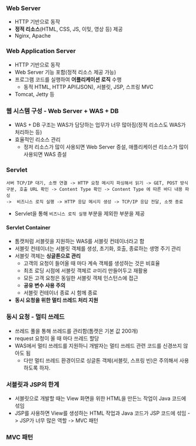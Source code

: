 ### Web Server
 - HTTP 기반으로 동작
 - **정적 리소스**(HTML, CSS, JS, 이밎, 영상 등) 제공
 - Nginx, Apache

### Web Application Server
 - HTTP 기반으로 동작
 - Web Server 기능 포함(정적 리소스 제공 가능)
 - 프로그램 코드를 실행하여 **어플리케이션 로직** 수행
   - 동적 HTML, HTTP API(JSON), 서블릿, JSP, 스프링 MVC
 - Tomcat, Jetty 등

### 웹 시스템 구성 - Web Server + WAS + DB
 - WAS + DB 구조는 WAS가 담당하는 업무가 너무 많아짐(정적 리소스도 WAS가 처리하는 등)
 - 효율적인 리소스 관리
   - 정저 리소스가 많이 사용되면 Web Server 증설, 애플리케이션 리소스가 많이 사용되면 WAS 증설

### Servlet
 ```
서버 TCP/IP 대기, 소켓 연결 -> HTTP 요청 메시지 파싱해서 읽기 -> GET, POST 방식 구분, 호출 URL 확인 -> Content Type 확인 -> Content Type 에 따른 바디 내용 파싱
->  비즈니스 로직 실행 -> HTTP 응답 메시지 생성 -> TCP/IP 응답 전달, 소켓 종료
```
 - Servlet을 통해 `비즈니스 로직 실행` 부분을 제외한 부분을 제공

#### Servlet Container
 - 톰캣처럼 서블릿을 지원하는 WAS를 서블릿 컨테이너라고 함
 - 서블릿 컨테이너는 서블릿 객체를 생성, 초기화, 호출, 종료하는 생명 주기 관리
 - 서블릿 객체는 **싱글톤으로 관리**
   - 고객의 요청이 들어올 때 마다 계속 객체를 생성하는 것은 비효율
   - 최초 로딩 시점에 서블릿 객체르 ㄹ미리 만들어두고 재활용
   - 모든 고객 요청은 동일한 서블릿 객체 인스턴스에 접근
   - **공유 변수 사용 주의**
   - 서블릿 컨테이너 종료 시 함께 종료
 - **동시 요청을 위한 멀티 쓰레드 처리 지원**

### 동시 요청 - 멀티 쓰레드
 - 쓰레드 풀을 통해 쓰레드를 관리함(톰캣은 기본 값 200개)
 - request 요청이 올 때 마다 쓰레드 할당
 - WAS에서 멀티 쓰레드를 지원하니 개발자는 멀티 쓰레드 관련 코드를 신경쓰지 않아도 됨
   - 다만 멀티 쓰레드 환경이므로 싱글톤 객체(서블릿, 스프링 빈)은 주의해서 사용하도록 하자. 

### 서블릿과 JSP의 한계
 - 서블릿으로 개발할 때는 View 화면을 위한 HTML을 만든느 작업이 Java 코드에 섞임
 - JSP를 사용하면 View를 생성하는 HTML 작업과 Java 코드가 JSP 코드에 섞임 -> JSP가 너무 많은 역할 -> MVC 패턴

### MVC 패턴
